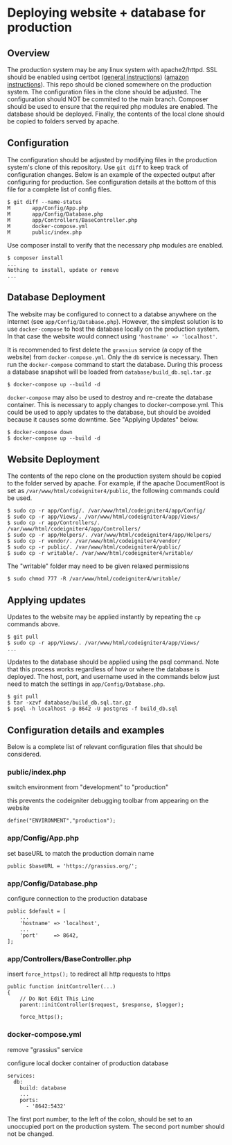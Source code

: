 # Deploying website + database for production


## Overview

The production system may be any linux system with apache2/httpd. SSL should be enabled using certbot ([general instructions](https://certbot.eff.org/)) ([amazon instructions](https://docs.aws.amazon.com/AWSEC2/latest/UserGuide/SSL-on-amazon-linux-2022.html#letsencrypt-2022)). This repo should be cloned somewhere on the production system. The configuration files in the clone should be adjusted. The configuration should NOT be commited to the main branch. Composer should be used to ensure that the required php modules are enabled. The database should be deployed. Finally, the contents of the local clone should be copied to folders served by apache.

## Configuration

The configuration should be adjusted by modifying files in the production system's clone of this repository. Use `git diff` to keep track of configuration changes. Below is an example of the expected output after configuring for production. See configuration details at the bottom of this file for a complete list of config files.

```
$ git diff --name-status
M       app/Config/App.php
M       app/Config/Database.php
M       app/Controllers/BaseController.php
M       docker-compose.yml
M       public/index.php
```

Use composer install to verify that the necessary php modules are enabled.
```
$ composer install
...
Nothing to install, update or remove
...
```



## Database Deployment

The website may be configured to connect to a databse anywhere on the internet (see `app/Config/Database.php`). However, the simplest solution is to use `docker-compose` to host the database locally on the production system. In that case the website would connect using `'hostname' => 'localhost'`.

It is recommended to first delete the `grassius` service (a copy of the website) from `docker-compose.yml`. Only the `db` service is necessary. Then run the `docker-compose` command to start the database. During this process a database snapshot will be loaded from `database/build_db.sql.tar.gz`

```
$ docker-compose up --build -d
```

`docker-compose` may also be used to destroy and re-create the database container. This is necessary to apply changes to docker-compose.yml. This could be used to apply updates to the database, but should be avoided because it causes some downtime. See "Applying Updates" below.

```
$ docker-compose down
$ docker-compose up --build -d
```

## Website Deployment

The contents of the repo clone on the production system should be copied to the folder served by apache. For example, if the apache DocumentRoot is set as `/var/www/html/codeigniter4/public`, the following commands could be used.

```
$ sudo cp -r app/Config/. /var/www/html/codeigniter4/app/Config/
$ sudo cp -r app/Views/. /var/www/html/codeigniter4/app/Views/
$ sudo cp -r app/Controllers/. /var/www/html/codeigniter4/app/Controllers/
$ sudo cp -r app/Helpers/. /var/www/html/codeigniter4/app/Helpers/
$ sudo cp -r vendor/. /var/www/html/codeigniter4/vendor/
$ sudo cp -r public/. /var/www/html/codeigniter4/public/
$ sudo cp -r writable/. /var/www/html/codeigniter4/writable/
```

The "writable" folder may need to be given relaxed permissions

```
$ sudo chmod 777 -R /var/www/html/codeigniter4/writable/
```



## Applying updates

Updates to the website may be applied instantly by repeating the `cp` commands above.

```
$ git pull
$ sudo cp -r app/Views/. /var/www/html/codeigniter4/app/Views/
...
```

Updates to the database should be applied using the psql command. Note that this process works regardless of how or where the database is deployed. The host, port, and username used in the commands below just need to match the settings in `app/Config/Database.php`.

```
$ git pull
$ tar -xzvf database/build_db.sql.tar.gz
$ psql -h localhost -p 8642 -U postgres -f build_db.sql
```






## Configuration details and examples

Below is a complete list of relevant configuration files that should be considered.

### public/index.php
switch environment from "development" to "production"

this prevents the codeigniter debugging toolbar from appearing on the website
```
define("ENVIRONMENT","production");
```
    
### app/Config/App.php
set baseURL to match the production domain name
```
public $baseURL = 'https://grassius.org/';
```

### app/Config/Database.php
configure connection to the production database
```
public $default = [
    ...
    'hostname' => 'localhost',
    ...
    'port'     => 8642,
];
```
    
    
### app/Controllers/BaseController.php
insert `force_https();` to redirect all http requests to https
```
public function initController(...)
{
    // Do Not Edit This Line
    parent::initController($request, $response, $logger);

    force_https();
```


### docker-compose.yml
remove "grassius" service

configure local docker container of production database
```
services:
  db:
    build: database
    ...
    ports:
      - '8642:5432'
```
          
  The first port number, to the left of the colon, should be set to an unoccupied port on the production system. The second port number should not be changed.
        
        
        









